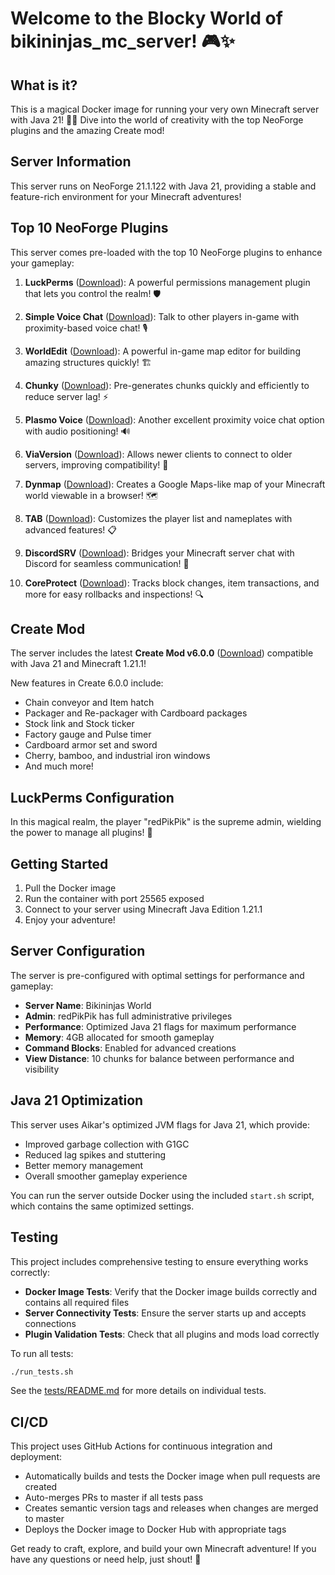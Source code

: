 # Welcome to the Blocky World of bikininjas_mc_server! 🎮✨

## What is it?

This is a magical Docker image for running your very own Minecraft server with Java 21! 🏰✨ Dive into the world of creativity with the top NeoForge plugins and the amazing Create mod!

## Server Information

This server runs on NeoForge 21.1.122 with Java 21, providing a stable and feature-rich environment for your Minecraft adventures!

## Top 10 NeoForge Plugins

This server comes pre-loaded with the top 10 NeoForge plugins to enhance your gameplay:

1. **LuckPerms** ([Download](https://modrinth.com/plugin/luckperms)): A powerful permissions management plugin that lets you control the realm! 🛡️

2. **Simple Voice Chat** ([Download](https://modrinth.com/plugin/simple-voice-chat)): Talk to other players in-game with proximity-based voice chat! 🎙️

3. **WorldEdit** ([Download](https://modrinth.com/plugin/worldedit)): A powerful in-game map editor for building amazing structures quickly! 🏗️

4. **Chunky** ([Download](https://modrinth.com/plugin/chunky)): Pre-generates chunks quickly and efficiently to reduce server lag! ⚡

5. **Plasmo Voice** ([Download](https://modrinth.com/plugin/plasmo-voice)): Another excellent proximity voice chat option with audio positioning! 🔊

6. **ViaVersion** ([Download](https://modrinth.com/plugin/viaversion)): Allows newer clients to connect to older servers, improving compatibility! 🔄

7. **Dynmap** ([Download](https://modrinth.com/plugin/dynmap)): Creates a Google Maps-like map of your Minecraft world viewable in a browser! 🗺️

8. **TAB** ([Download](https://modrinth.com/plugin/tab-was-taken)): Customizes the player list and nameplates with advanced features! 📋

9. **DiscordSRV** ([Download](https://modrinth.com/plugin/discordsrv)): Bridges your Minecraft server chat with Discord for seamless communication! 💬

10. **CoreProtect** ([Download](https://modrinth.com/plugin/coreprotect)): Tracks block changes, item transactions, and more for easy rollbacks and inspections! 🔍

## Create Mod

The server includes the latest **Create Mod v6.0.0** ([Download](https://modrinth.com/mod/create/version/1.21.1-6.0.0)) compatible with Java 21 and Minecraft 1.21.1!

New features in Create 6.0.0 include:
- Chain conveyor and Item hatch
- Packager and Re-packager with Cardboard packages
- Stock link and Stock ticker
- Factory gauge and Pulse timer
- Cardboard armor set and sword
- Cherry, bamboo, and industrial iron windows
- And much more!

## LuckPerms Configuration

In this magical realm, the player "redPikPik" is the supreme admin, wielding the power to manage all plugins! 🌟

## Getting Started

1. Pull the Docker image
2. Run the container with port 25565 exposed
3. Connect to your server using Minecraft Java Edition 1.21.1
4. Enjoy your adventure!

## Server Configuration

The server is pre-configured with optimal settings for performance and gameplay:

- **Server Name**: Bikininjas World
- **Admin**: redPikPik has full administrative privileges
- **Performance**: Optimized Java 21 flags for maximum performance
- **Memory**: 4GB allocated for smooth gameplay
- **Command Blocks**: Enabled for advanced creations
- **View Distance**: 10 chunks for balance between performance and visibility

## Java 21 Optimization

This server uses Aikar's optimized JVM flags for Java 21, which provide:

- Improved garbage collection with G1GC
- Reduced lag spikes and stuttering
- Better memory management
- Overall smoother gameplay experience

You can run the server outside Docker using the included `start.sh` script, which contains the same optimized settings.

## Testing

This project includes comprehensive testing to ensure everything works correctly:

- **Docker Image Tests**: Verify that the Docker image builds correctly and contains all required files
- **Server Connectivity Tests**: Ensure the server starts up and accepts connections
- **Plugin Validation Tests**: Check that all plugins and mods load correctly

To run all tests:

```bash
./run_tests.sh
```

See the [tests/README.md](tests/README.md) for more details on individual tests.

## CI/CD

This project uses GitHub Actions for continuous integration and deployment:

- Automatically builds and tests the Docker image when pull requests are created
- Auto-merges PRs to master if all tests pass
- Creates semantic version tags and releases when changes are merged to master
- Deploys the Docker image to Docker Hub with appropriate tags

Get ready to craft, explore, and build your own Minecraft adventure! If you have any questions or need help, just shout! 📣
